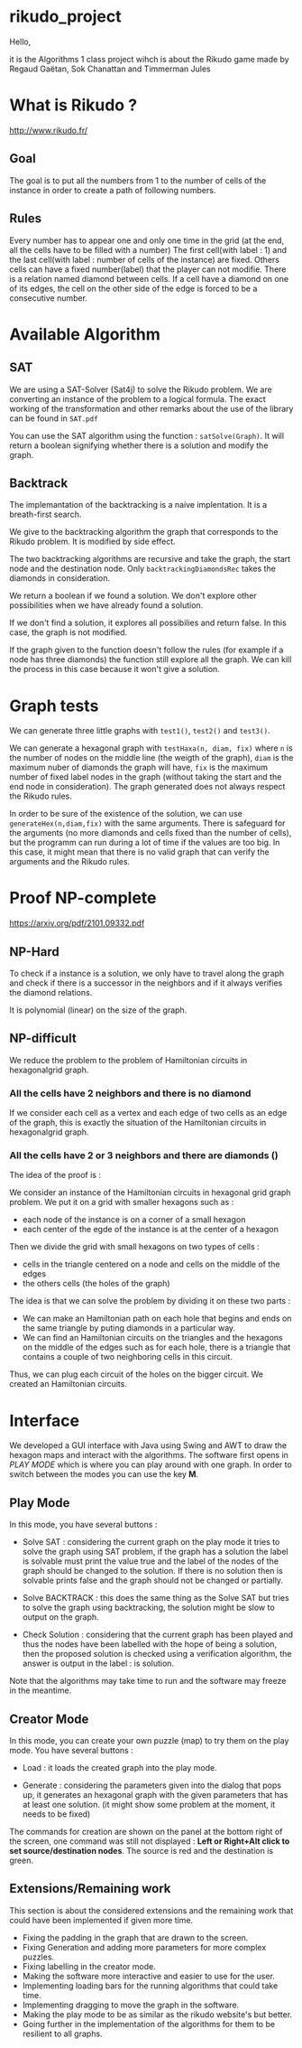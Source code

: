 # rikudo_project

Hello,

it is the Algorithms 1 class project wihch is about the Rikudo game made by
Regaud Gaëtan, Sok Chanattan and Timmerman Jules

# What is Rikudo ?
http://www.rikudo.fr/

## Goal

The goal is to put all the numbers from 1 to the number of cells of the instance in order to create a path of following numbers.

## Rules

Every number has to appear one and only one time in the grid (at the end, all the cells have to be filled with a number)
The first cell(with label : 1) and the last cell(with label : number of cells of the instance) are fixed.
Others cells can have a fixed number(label) that the player can not modifie.
There is a relation named diamond between cells. If a cell have a diamond on one of its edges, the cell on the other side of the edge is forced to be a consecutive number.

# Available Algorithm

## SAT

We are using a SAT-Solver (Sat4j) to solve the Rikudo problem. We are converting an instance of the problem to a logical formula. The exact working of the transformation and other remarks about the use of the library can be found in `SAT.pdf`

You can use the SAT algorithm using the function : `satSolve(Graph)`. It will return a boolean signifying whether there is a solution and modify the graph. 

## Backtrack

The implemantation of the backtracking is a naive implentation. It is a breath-first search.

We give to the backtracking algorithm the graph that corresponds to the Rikudo problem. It is modified by side effect.

The two backtracking algorithms are recursive and take the graph, the start node and the destination node.
Only `backtrackingDiamondsRec` takes the diamonds in consideration.

We return a boolean if we found a solution. We don't explore other possibilities when we have already found a solution.

If we don't find a solution, it explores all possibilies and return false. In this case, the graph is not modified.

If the graph given to the function doesn't follow the rules (for example if a node has three diamonds) the function still explore all the graph. We can kill the process in this case because it won't give a solution.


# Graph tests

We can generate three little graphs with `test1()`, `test2()` and `test3()`.

We can generate a hexagonal graph with `testHaxa(n, diam, fix)` where `n` is the number of nodes on the middle line (the weigth of the graph), `diam` is the maximum nuber of diamonds the graph will have, `fix` is the maximum number of fixed label nodes in the graph (without taking the start and the end node in consideration). The graph generated does not always respect the Rikudo rules.

In order to be sure of the existence of the solution, we can use `generateHex(n,diam,fix)` with the same arguments. There is safeguard for the arguments (no more diamonds and cells fixed than the number of cells), but the programm can run during a lot of time if the values are too big. In this case, it might mean that there is no valid graph that can verify the arguments and the Rikudo rules.

# Proof NP-complete
https://arxiv.org/pdf/2101.09332.pdf

## NP-Hard
To check if a instance is a solution, we only have to travel along the graph and check if there is a successor in the neighbors and if it always verifies the diamond relations.

It is polynomial (linear) on the size of the graph.

## NP-difficult
We reduce the problem to the problem of Hamiltonian circuits in hexagonalgrid graph.

### All the cells have 2 neighbors and there is no diamond
If we consider each cell as a vertex and each edge of two cells as an edge of the graph, this is exactly the situation of the Hamiltonian circuits in hexagonalgrid graph.

### All the cells have 2 or 3 neighbors and there are diamonds ()
The idea of the proof is :

We consider an instance of the Hamiltonian circuits in hexagonal grid graph problem. We put it on a grid with smaller hexagons such as :

- each node of the instance is on a corner of a small hexagon
- each center of the egde of the instance is at the center of a hexagon

Then we divide the grid with small hexagons on two types of cells :
- cells in the triangle centered on a node and cells on the middle of the edges
- the others cells (the holes of the graph)

The idea is that we can solve the problem by dividing it on these two parts :
- We can make an Hamiltonian path on each hole that begins and ends on the same triangle by puting diamonds in a particular way.
- We can find an Hamiltonian circuits on the triangles and the hexagons on the middle of the edges such as for each hole, there is a triangle that contains a couple of two neighboring cells in this circuit.

Thus, we can plug each circuit of the holes on the bigger circuit.
We created an Hamiltonian circuits.

# Interface

 We developed a GUI interface with Java using Swing and AWT to draw the hexagon maps and interact with the algorithms.
 The software first opens in *PLAY MODE* which is where you can play around with one graph.
 In order to switch between the modes you can use the key **M**.
 
 ## Play Mode
  In this mode, you have several buttons :
 
 - Solve SAT : considering the current graph on the play mode it tries to solve the graph using SAT problem, if the graph has a solution the label is solvable must print the value true and the label of the nodes of the graph should be changed to the solution. If there is no solution then is solvable prints false and the graph should not be changed or partially.
 
 - Solve BACKTRACK : this does the same thing as the Solve SAT but tries to solve the graph using backtracking, the solution might be slow to output on the graph.
 
 - Check Solution : considering that the current graph has been played and thus the nodes have been labelled with the hope of being a solution, then the proposed solution is checked using a verification algorithm, the answer is output in the label : is solution.
 
 Note that the algorithms may take time to run and the software may freeze in the meantime.
 
 ## Creator Mode
 In this mode, you can create your own puzzle (map) to try them on the play mode.
 You have several buttons :
 
 - Load : it loads the created graph into the play mode.
 
 - Generate : considering the parameters given into the dialog that pops up, it generates an hexagonal graph with the given parameters that has at least one solution. (it might show some problem at the moment, it needs to be fixed)
 
 The commands for creation are shown on the panel at the bottom right of the screen,
 one command was still not displayed : **Left or Right+Alt click to set source/destination nodes**. The source is red and the destination is green.
 
 ## Extensions/Remaining work
 This section is about the considered extensions and the remaining work that could have been implemented if given more time.
 
 - Fixing the padding in the graph that are drawn to the screen.
 - Fixing Generation and adding more parameters for more complex puzzles.
 - Fixing labelling in the creator mode.
 - Making the software more interactive and easier to use for the user.
 - Implementing loading bars for the running algorithms that could take time.
 - Implementing dragging to move the graph in the software.
 - Making the play mode to be as similar as the rikudo website's but better.
 - Going further in the implementation of the algorithms for them to be resilient to all graphs.
 
